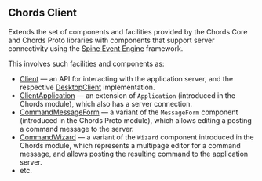 ## Chords Client

Extends the set of components and facilities provided by the Chords Core
and Chords Proto libraries with components that support server connectivity using
the [Spine Event Engine](https://spine.io/) framework.

This involves such facilities and components as:
- [Client](src/main/kotlin/io/spine/chords/Client.kt) — an API for
  interacting with the application server, and the respective 
  [DesktopClient](src/main/kotlin/io/spine/chords/DesktopClient.kt)
  implementation.
- [ClientApplication](src/main/kotlin/io/spine/chords/appshell/ClientApplication.kt) —
  an extension of `Application` (introduced in the Chords module), which also has
  a server connection.
- [CommandMessageForm](src/main/kotlin/io/spine/chords/form/CommandMessageForm.kt) —
  a variant of the `MessageForm` component (introduced in the Chords Proto 
  module), which allows editing a posting a command message to the server.
- [CommandWizard](src/main/kotlin/io/spine/chords/form/CommandMessageForm.kt) —
  a variant of the `Wizard` component introduced in the Chords module, which
  represents a multipage editor for a command message, and allows posting the
  resulting command to the application server.
- etc.
